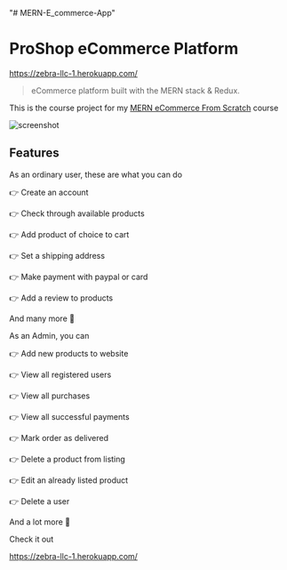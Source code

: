 "# MERN-E_commerce-App" 
# ProShop eCommerce Platform
https://zebra-llc-1.herokuapp.com/

> eCommerce platform built with the MERN stack & Redux.

This is the course project for my [MERN eCommerce From Scratch](https://www.udemy.com/course/mern-ecommerce) course

![screenshot](https://github.com/bradtraversy/proshop_mern/blob/master/uploads/Screen%20Shot%202020-09-29%20at%205.50.52%20PM.png)

## Features
As an ordinary user, these are what you can do

👉 Create an account

👉 Check through available products

👉 Add product of choice to cart

👉 Set a shipping address

👉 Make payment with paypal or card

👉 Add a review to products

And many more 🤗

As an Admin, you can

👉 Add new products to website

👉 View all registered users

👉 View all purchases

👉 View all successful payments

👉 Mark order as delivered

👉 Delete a product from listing

👉 Edit an already listed product

👉 Delete a user

And a lot more 🙏

Check it out

https://zebra-llc-1.herokuapp.com/
